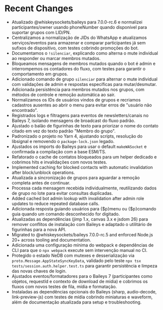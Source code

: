 # Recent Changes

- Atualizado @whiskeysockets/baileys para 7.0.0-rc.6 e normalizei participantes/owner usando phoneNumber quando disponível para suportar grupos com LID/PN.
- Centralizamos a normalização de JIDs do WhatsApp e atualizamos serviços/eventos para armazenar e comparar participantes já sem sufixos de dispositivo, com testes cobrindo promoções do bot.
- Documentamos o `!silenciar`, explicando como alterna o mute individual ao responder ou marcar membros mutados.
- Bloqueamos mensagens de membros mutados quando o bot é admin e interrompemos os contadores do fluxo, com testes para garantir o comportamento em grupos.
- Adicionado comando de grupo `silenciar` para alternar o mute individual com validações de admin e respostas específicas para mutar/desmutar.
- Adicionada persistência para membros mutados nos grupos, com métodos de controle e remoção automática ao sair.
- Normalizamos os IDs de usuários vindos de grupos e recriamos cadastros ausentes ao abrir o menu para evitar erros de "usuário não encontrado".
- Registrados logs e filtragens para eventos de newsletters/canais no Baileys 7, isolando mensagens de broadcast do fluxo padrão.
- Ajustado o balão de figurinhas de texto para priorizar o nome do contato citado em vez do texto padrão "Membro do grupo".
- Padronizado o projeto no Yarn 4, ajustando scripts, resolução do libsignal e removendo o `package-lock.json` legado.
- Ajustados os imports do Baileys para usar o default `makeWASocket` e confirmada a compilação com a base ESM/TS.
- Refatorado o cache de contatos bloqueados para um helper dedicado e cobrimos hits e invalidações com novos testes.
- Implemented caching for blocked contacts with automatic invalidation after block/unblock operations.
- Atualizada a sincronização de grupos para aguardar a remoção completa antes de continuar.
- Processa cada mensagem recebida individualmente, reutilizando dados de grupo no lote para evitar consultas duplicadas.
- Added cached bot admin lookup with invalidation after admin role updates to reduce repeated database calls.
- Adicionada resposta guiando usuários para {$p}menu ou {$p}comando guia quando um comando desconhecido for digitado.
- Atualizadas as dependências (jimp 1.x, canvas 3.x e jsdom 26) para remover conflitos de instalação com Baileys e adaptado o utilitário de figurinhas para a nova API.
- Migrated to @whiskeysockets/baileys 7.0.0-rc.5 and enforced Node.js 20+ across tooling and documentation.
- Adicionada uma configuração mínima do webpack e dependências de CLI para que o `npx webpack` execute sem intervenção manual no CI.
- Protegido o estado NeDB com mutexes e desserialização via `proto.Message.AppStateSyncKeyData`, validado pelo teste `npx tsx tests/session.auth.helper.test.ts` para garantir persistência e limpeza das novas chaves de login.
- Ajustados eventos/formatadores para o Baileys 7 (participantes como objetos, requestId e contexto de download de mídia) e cobrimos os fluxos com novos testes de fila, mídia e formatação.
- Instaladas as dependências opcionais do Baileys (sharp, audio-decode, link-preview-js) com testes de mídia cobrindo miniaturas e waveform, além de documentação atualizada para setup e troubleshooting.
